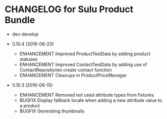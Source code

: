 CHANGELOG for Sulu Product Bundle
=================================
* dev-develop

* 0.10.4 (2016-06-23)
    * ENHANCEMENT Improved ProductTestData by adding product statuses
    * ENHANCEMENT Improved ContactTestData by adding use of ContactRepositories create contact function
    * ENHANCEMENT Cleanups in ProductPriceManager

* 0.10.3 (2016-06-15)
    * ENHANCEMENT Removed not used attribute types from fixtures
    * BUGFIX Display fallback locale when adding a new attribute value to a product
    * BUGFIX Generating thumbnails
        
